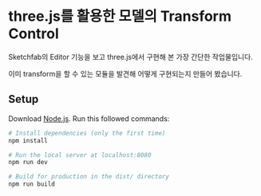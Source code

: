 # three.js를 활용한 모델의 Transform Control

Sketchfab의 Editor 기능을 보고 three.js에서 구현해 본 가장 간단한 작업물입니다.

이미 transform을 할 수 있는 모듈을 발견해 어떻게 구현되는지 만들어 봤습니다.

## Setup
Download [Node.js](https://nodejs.org/en/download/).
Run this followed commands:

``` bash
# Install dependencies (only the first time)
npm install

# Run the local server at localhost:8080
npm run dev

# Build for production in the dist/ directory
npm run build
```
